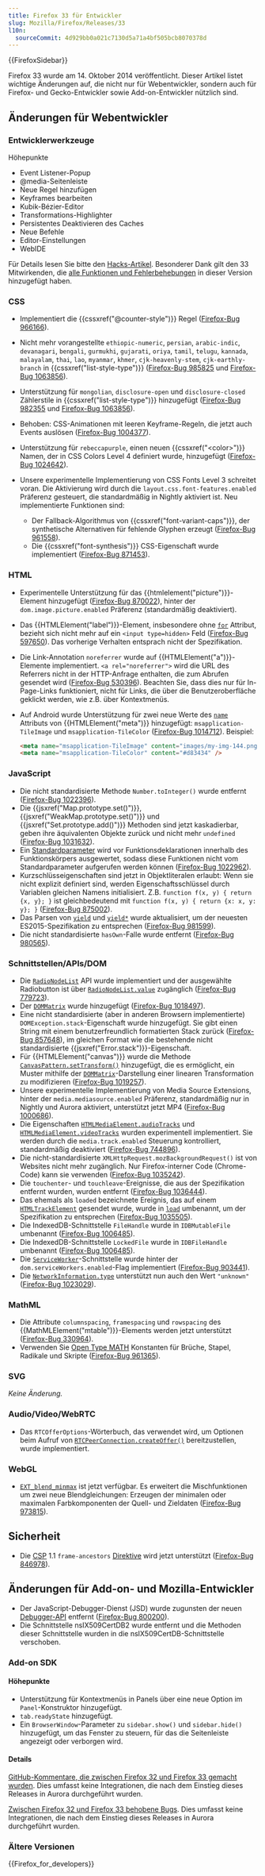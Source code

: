 ```yaml
---
title: Firefox 33 für Entwickler
slug: Mozilla/Firefox/Releases/33
l10n:
  sourceCommit: 4d929bb0a021c7130d5a71a4bf505bcb8070378d
---
```


{{FirefoxSidebar}}

Firefox 33 wurde am 14. Oktober 2014 veröffentlicht. Dieser Artikel listet wichtige Änderungen auf, die nicht nur für Webentwickler, sondern auch für Firefox- und Gecko-Entwickler sowie Add-on-Entwickler nützlich sind.

## Änderungen für Webentwickler

### Entwicklerwerkzeuge

Höhepunkte

- Event Listener-Popup
- @media-Seitenleiste
- Neue Regel hinzufügen
- Keyframes bearbeiten
- Kubik-Bézier-Editor
- Transformations-Highlighter
- Persistentes Deaktivieren des Caches
- Neue Befehle
- Editor-Einstellungen
- WebIDE

Für Details lesen Sie bitte den [Hacks-Artikel](https://hacks.mozilla.org/2014/07/event-listeners-popup-media-sidebar-cubic-bezier-editor-more-firefox-developer-tools-episode-33/). Besonderer Dank gilt den 33 Mitwirkenden, die [alle Funktionen und Fehlerbehebungen](https://mzl.la/1pGLFDs) in dieser Version hinzugefügt haben.

### CSS

- Implementiert die {{cssxref("@counter-style")}} Regel ([Firefox-Bug 966166](https://bugzil.la/966166)).
- Nicht mehr vorangestellte `ethiopic-numeric`, `persian`, `arabic-indic`, `devanagari`, `bengali`, `gurmukhi`, `gujarati`, `oriya`, `tamil`, `telugu`, `kannada`, `malayalam`, `thai`, `lao`, `myanmar`, `khmer`, `cjk-heavenly-stem`, `cjk-earthly-branch` in {{cssxref("list-style-type")}} ([Firefox-Bug 985825](https://bugzil.la/985825) und [Firefox-Bug 1063856](https://bugzil.la/1063856)).
- Unterstützung für `mongolian`, `disclosure-open` und `disclosure-closed` Zählerstile in {{cssxref("list-style-type")}} hinzugefügt ([Firefox-Bug 982355](https://bugzil.la/982355) und [Firefox-Bug 1063856](https://bugzil.la/1063856)).
- Behoben: CSS-Animationen mit leeren Keyframe-Regeln, die jetzt auch Events auslösen ([Firefox-Bug 1004377](https://bugzil.la/1004377)).
- Unterstützung für `rebeccapurple`, einen neuen {{cssxref("&lt;color&gt;")}} Namen, der in CSS Colors Level 4 definiert wurde, hinzugefügt ([Firefox-Bug 1024642](https://bugzil.la/1024642)).
- Unsere experimentelle Implementierung von CSS Fonts Level 3 schreitet voran. Die Aktivierung wird durch die `layout.css.font-features.enabled` Präferenz gesteuert, die standardmäßig in Nightly aktiviert ist. Neu implementierte Funktionen sind:

  - Der Fallback-Algorithmus von {{cssxref("font-variant-caps")}}, der synthetische Alternativen für fehlende Glyphen erzeugt ([Firefox-Bug 961558](https://bugzil.la/961558)).
  - Die {{cssxref("font-synthesis")}} CSS-Eigenschaft wurde implementiert ([Firefox-Bug 871453](https://bugzil.la/871453)).

### HTML

- Experimentelle Unterstützung für das {{htmlelement("picture")}}-Element hinzugefügt ([Firefox-Bug 870022](https://bugzil.la/870022)), hinter der `dom.image.picture.enabled` Präferenz (standardmäßig deaktiviert).
- Das {{HTMLElement("label")}}-Element, insbesondere ohne [`for`](/de/docs/Web/HTML/Element/label#for) Attribut, bezieht sich nicht mehr auf ein `<input type=hidden>` Feld ([Firefox-Bug 597650](https://bugzil.la/597650)). Das vorherige Verhalten entsprach nicht der Spezifikation.
- Die Link-Annotation `noreferrer` wurde auf {{HTMLElement("a")}}-Elemente implementiert. `<a rel="noreferrer">` wird die URL des Referrers nicht in der HTTP-Anfrage enthalten, die zum Abrufen gesendet wird ([Firefox-Bug 530396](https://bugzil.la/530396)). Beachten Sie, dass dies nur für In-Page-Links funktioniert, nicht für Links, die über die Benutzeroberfläche geklickt werden, wie z.B. über Kontextmenüs.
- Auf Android wurde Unterstützung für zwei neue Werte des [`name`](/de/docs/Web/HTML/Element/meta#name) Attributs von {{HTMLElement("meta")}} hinzugefügt: `msapplication-TileImage` und `msapplication-TileColor` ([Firefox-Bug 1014712](https://bugzil.la/1014712)). Beispiel:

  ```html
  <meta name="msapplication-TileImage" content="images/my-img-144.png" />
  <meta name="msapplication-TileColor" content="#d83434" />
  ```

### JavaScript

- Die nicht standardisierte Methode `Number.toInteger()` wurde entfernt ([Firefox-Bug 1022396](https://bugzil.la/1022396)).
- Die {{jsxref("Map.prototype.set()")}}, {{jsxref("WeakMap.prototype.set()")}} und {{jsxref("Set.prototype.add()")}} Methoden sind jetzt kaskadierbar, geben ihre äquivalenten Objekte zurück und nicht mehr `undefined` ([Firefox-Bug 1031632](https://bugzil.la/1031632)).
- Ein [Standardparameter](/de/docs/Web/JavaScript/Reference/Functions/Default_parameters) wird vor Funktionsdeklarationen innerhalb des Funktionskörpers ausgewertet, sodass diese Funktionen nicht vom Standardparameter aufgerufen werden können ([Firefox-Bug 1022962](https://bugzil.la/1022962)).
- Kurzschlüsseigenschaften sind jetzt in Objektliteralen erlaubt: Wenn sie nicht explizit definiert sind, werden Eigenschaftsschlüssel durch Variablen gleichen Namens initialisiert. Z.B. `function f(x, y) { return {x, y}; }` ist gleichbedeutend mit `function f(x, y) { return {x: x, y: y}; }` ([Firefox-Bug 875002](https://bugzil.la/875002)).
- Das Parsen von [`yield`](/de/docs/Web/JavaScript/Reference/Operators/yield) und [`yield*`](/de/docs/Web/JavaScript/Reference/Operators/yield*) wurde aktualisiert, um der neuesten ES2015-Spezifikation zu entsprechen ([Firefox-Bug 981599](https://bugzil.la/981599)).
- Die nicht standardisierte `hasOwn`-Falle wurde entfernt ([Firefox-Bug 980565](https://bugzil.la/980565)).

### Schnittstellen/APIs/DOM

- Die [`RadioNodeList`](/de/docs/Web/API/RadioNodeList) API wurde implementiert und der ausgewählte Radiobutton ist über [`RadioNodeList.value`](/de/docs/Web/API/RadioNodeList/value) zugänglich ([Firefox-Bug 779723](https://bugzil.la/779723)).
- Der [`DOMMatrix`](/de/docs/Web/API/DOMMatrix) wurde hinzugefügt ([Firefox-Bug 1018497](https://bugzil.la/1018497)).
- Eine nicht standardisierte (aber in anderen Browsern implementierte) `DOMException.stack`-Eigenschaft wurde hinzugefügt. Sie gibt einen String mit einem benutzerfreundlich formatierten Stack zurück ([Firefox-Bug 857648](https://bugzil.la/857648)), im gleichen Format wie die bestehende nicht standardisierte {{jsxref("Error.stack")}}-Eigenschaft.
- Für {{HTMLElement("canvas")}} wurde die Methode [`CanvasPattern.setTransform()`](/de/docs/Web/API/CanvasPattern/setTransform) hinzugefügt, die es ermöglicht, ein Muster mithilfe der [`DOMMatrix`](/de/docs/Web/API/DOMMatrix)-Darstellung einer linearen Transformation zu modifizieren ([Firefox-Bug 1019257](https://bugzil.la/1019257)).
- Unsere experimentelle Implementierung von Media Source Extensions, hinter der `media.mediasource.enabled` Präferenz, standardmäßig nur in Nightly und Aurora aktiviert, unterstützt jetzt MP4 ([Firefox-Bug 1000686](https://bugzil.la/1000686)).
- Die Eigenschaften [`HTMLMediaElement.audioTracks`](/de/docs/Web/API/HTMLMediaElement/audioTracks) und [`HTMLMediaElement.videoTracks`](/de/docs/Web/API/HTMLMediaElement/videoTracks) wurden experimentell implementiert. Sie werden durch die `media.track.enabled` Steuerung kontrolliert, standardmäßig deaktiviert ([Firefox-Bug 744896](https://bugzil.la/744896)).
- Die nicht-standardisierte `XMLHttpRequest.mozBackgroundRequest()` ist von Websites nicht mehr zugänglich. Nur Firefox-interner Code (Chrome-Code) kann sie verwenden ([Firefox-Bug 1035242](https://bugzil.la/1035242)).
- Die `touchenter`- und `touchleave`-Ereignisse, die aus der Spezifikation entfernt wurden, wurden entfernt ([Firefox-Bug 1036444](https://bugzil.la/1036444)).
- Das ehemals als `loaded` bezeichnete Ereignis, das auf einem [`HTMLTrackElement`](/de/docs/Web/API/HTMLTrackElement) gesendet wurde, wurde in [`load`](/de/docs/Web/API/Window/load_event) umbenannt, um der Spezifikation zu entsprechen ([Firefox-Bug 1035505](https://bugzil.la/1035505)).
- Die IndexedDB-Schnittstelle `FileHandle` wurde in `IDBMutableFile` umbenannt ([Firefox-Bug 1006485](https://bugzil.la/1006485)).
- Die IndexedDB-Schnittstelle `LockedFile` wurde in `IDBFileHandle` umbenannt ([Firefox-Bug 1006485](https://bugzil.la/1006485)).
- Die [`ServiceWorker`](/de/docs/Web/API/ServiceWorker)-Schnittstelle wurde hinter der `dom.serviceWorkers.enabled`-Flag implementiert ([Firefox-Bug 903441](https://bugzil.la/903441)).
- Die [`NetworkInformation.type`](/de/docs/Web/API/NetworkInformation/type) unterstützt nun auch den Wert `"unknown"` ([Firefox-Bug 1023029](https://bugzil.la/1023029)).

### MathML

- Die Attribute `columnspacing`, `framespacing` und `rowspacing` des {{MathMLElement("mtable")}}-Elements werden jetzt unterstützt ([Firefox-Bug 330964](https://bugzil.la/330964)).
- Verwenden Sie [Open Type MATH](https://wiki.mozilla.org/MathML:Open_Type_MATH_Table#Implementation_Status) Konstanten für Brüche, Stapel, Radikale und Skripte ([Firefox-Bug 961365](https://bugzil.la/961365)).

### SVG

_Keine Änderung._

### Audio/Video/WebRTC

- Das `RTCOfferOptions`-Wörterbuch, das verwendet wird, um Optionen beim Aufruf von [`RTCPeerConnection.createOffer()`](/de/docs/Web/API/RTCPeerConnection/createOffer) bereitzustellen, wurde implementiert.

### WebGL

- [`EXT_blend_minmax`](/de/docs/Web/API/EXT_blend_minmax) ist jetzt verfügbar. Es erweitert die Mischfunktionen um zwei neue Blendgleichungen: Erzeugen der minimalen oder maximalen Farbkomponenten der Quell- und Zieldaten ([Firefox-Bug 973815](https://bugzil.la/973815)).

## Sicherheit

- Die [CSP](/de/docs/Web/HTTP/Guides/CSP) 1.1 `frame-ancestors` [Direktive](/de/docs/Web/HTTP/Reference/Headers/Content-Security-Policy) wird jetzt unterstützt ([Firefox-Bug 846978](https://bugzil.la/846978)).

## Änderungen für Add-on- und Mozilla-Entwickler

- Der JavaScript-Debugger-Dienst (JSD) wurde zugunsten der neuen [Debugger-API](https://firefox-source-docs.mozilla.org/devtools-user/debugger-api/index.html) entfernt ([Firefox-Bug 800200](https://bugzil.la/800200)).
- Die Schnittstelle nsIX509CertDB2 wurde entfernt und die Methoden dieser Schnittstelle wurden in die nsIX509CertDB-Schnittstelle verschoben.

### Add-on SDK

#### Höhepunkte

- Unterstützung für Kontextmenüs in Panels über eine neue Option im `Panel`-Konstruktor hinzugefügt.
- `tab.readyState` hinzugefügt.
- Ein `BrowserWindow`-Parameter zu `sidebar.show()` und `sidebar.hide()` hinzugefügt, um das Fenster zu steuern, für das die Seitenleiste angezeigt oder verborgen wird.

#### Details

[GitHub-Kommentare, die zwischen Firefox 32 und Firefox 33 gemacht wurden](https://github.com/mozilla/addon-sdk/compare/firefox32...firefox33). Dies umfasst keine Integrationen, die nach dem Einstieg dieses Releases in Aurora durchgeführt wurden.

[Zwischen Firefox 32 und Firefox 33 behobene Bugs](https://bugzilla.mozilla.org/buglist.cgi?resolution=FIXED&chfieldto=2014-07-21&chfield=resolution&query_format=advanced&chfieldfrom=2014-06-09&chfieldvalue=FIXED&bug_status=RESOLVED&bug_status=VERIFIED&bug_status=CLOSED&product=Add-on%20SDK&list_id=10493962). Dies umfasst keine Integrationen, die nach dem Einstieg dieses Releases in Aurora durchgeführt wurden.

### Ältere Versionen

{{Firefox_for_developers}}
